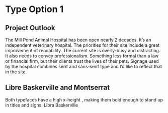 # Type Option 1

## Project Outlook
The Mill Pond Animal Hospital has been open nearly 2 decades. It’s an independent veterinary hospital. The priorities for their site include a great improvement  of readability. The current site is overly-busy and distracting.  It also needs to convey professionalism. Something less formal than a law or financial firm, but their clients trust the lives of their pets. Signage used by the hospital combines serif and sans-serif type and I’d like to reflect that in the site.

## Libre Baskerville and Montserrat
Both typefaces have a high x-height , making them bold enough to stand up in titles and signs. Libra Baskerville 